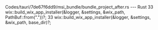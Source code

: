 Codes/tauri/7de67f6dd9/msi_bundle/bundle_project_after.rs --- Rust
33   wix::build_wix_app_installer(&logger, &settings, &wix_path, PathBuf::from("."))?;                                                                       33   wix::build_wix_app_installer(&logger, &settings, &wix_path, base_dir)?;

